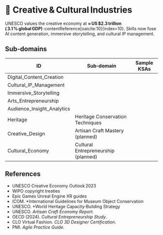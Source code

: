 # 🎨 Creative & Cultural Industries

UNESCO values the creative economy at **≈ US $2.3 trillion ( 3.1 % global GDP)** :contentReference[oaicite:10]{index=10}. Skills now fuse AI content generation, immersive storytelling, and cultural IP management.

## Sub‑domains
| ID | Sub‑domain | Sample KSAs |
|----|------------|-------------|
| Digital_Content_Creation 
| Cultural_IP_Management 
| Immersive_Storytelling 
| Arts_Entrepreneurship 
| Audience_Insight_Analytics |
| Heritage | Heritage Conservation Techniques |
| Creative_Design | Artisan Craft Mastery (planned) |
| Cultural_Economy | Cultural Entrepreneurship (planned) |

## References
  - UNESCO Creative Economy Outlook 2023
  - WIPO copyright treaties
  - Epic Games Unreal Engine XR guides
  - ICOM. *International Guidelines for Museum Object Conservation
  - UNESCO. *World Heritage Capacity‑Building Strategy
  - UNESCO. *Artisan Craft Economy Report*.
  - OECD (2024). *Cultural Entrepreneurship Study*.
  - CLO Virtual Fashion. *CLO 3D Designer Certification*.
  - PMI. *Agile Practice Guide*.